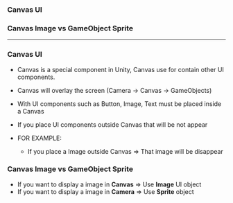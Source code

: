 ### Canvas UI
### Canvas Image vs GameObject Sprite

---------------------------------------------

### Canvas UI

* Canvas is a special component in Unity, Canvas use for contain other UI components.
* Canvas will overlay the screen (Camera -> Canvas -> GameObjects)

* With UI components such as Button, Image, Text must be placed inside a Canvas
* If you place UI components outside Canvas that will be not appear

* FOR EXAMPLE:
  * If you place a Image outside Canvas => That image will be disappear

### Canvas Image vs GameObject Sprite

* If you want to display a image in **Canvas** => Use **Image** UI object
* If you want to display a image in **Camera** => Use **Sprite** object
